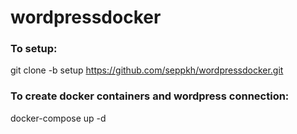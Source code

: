 # wordpressdocker

### To setup:
git clone -b setup https://github.com/seppkh/wordpressdocker.git

### To create docker containers and wordpress connection:
docker-compose up -d